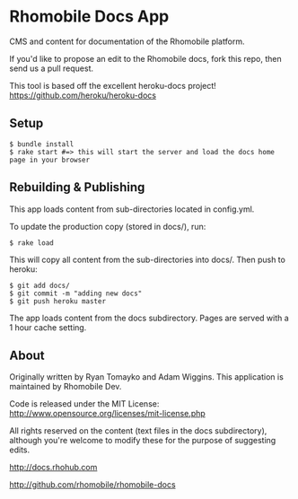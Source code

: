 Rhomobile Docs App
==================

CMS and content for documentation of the Rhomobile platform.

If you'd like to propose an edit to the Rhomobile docs, fork this repo, then send us a pull request.

This tool is based off the excellent heroku-docs project! https://github.com/heroku/heroku-docs

Setup
-----
	$ bundle install
	$ rake start #=> this will start the server and load the docs home page in your browser
	
Rebuilding & Publishing
-----------------------
This app loads content from sub-directories located in config.yml.  

To update the production copy (stored in docs/), run:

	$ rake load
	
This will copy all content from the sub-directories into docs/.  Then push to heroku:

	$ git add docs/
	$ git commit -m "adding new docs"
	$ git push heroku master

The app loads content from the docs subdirectory.  Pages are served with a 1 hour cache setting.

About
----

Originally written by Ryan Tomayko and Adam Wiggins.  This application is maintained by Rhomobile Dev.

Code is released under the MIT License: http://www.opensource.org/licenses/mit-license.php

All rights reserved on the content (text files in the docs subdirectory), although you're welcome to modify these for the purpose of suggesting edits.

http://docs.rhohub.com

http://github.com/rhomobile/rhomobile-docs


